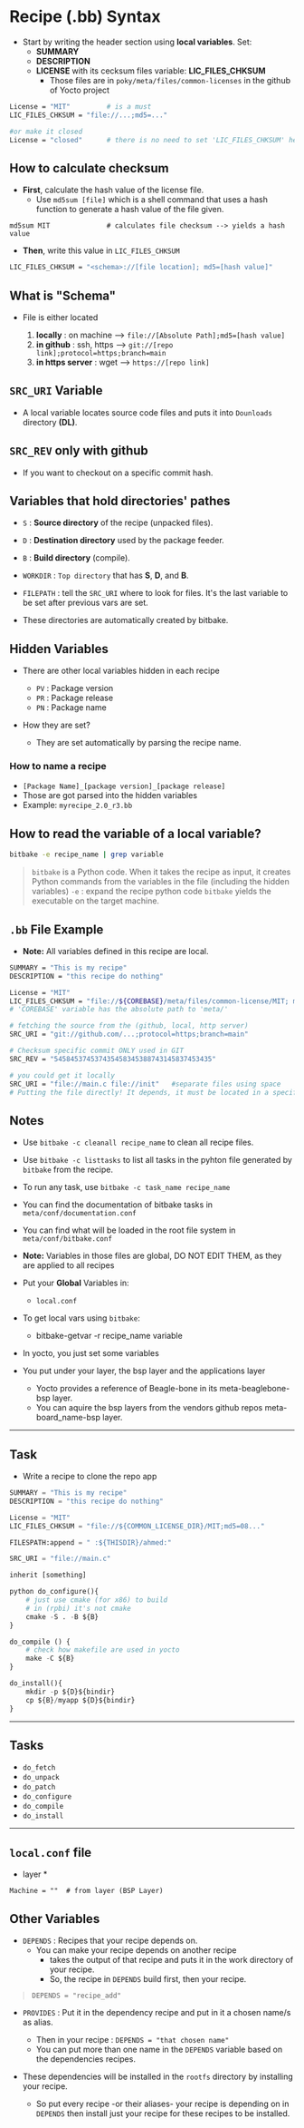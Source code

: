 # Recipe (.bb) Syntax

* Start by writing the header section using **local variables**. Set:
  * **SUMMARY**
  * **DESCRIPTION**
  * **LICENSE** with its cecksum files variable: **LIC_FILES_CHKSUM**
    * Those files are in `poky/meta/files/common-licenses` in the github of Yocto project

```sh
License = "MIT"         # is a must
LIC_FILES_CHKSUM = "file://...;md5=..."

#or make it closed
License = "closed"      # there is no need to set 'LIC_FILES_CHKSUM' here
```

## How to calculate checksum

* **First**, calculate the hash value of the license file.
  * Use `md5sum [file]` which is a shell command that uses a hash function to generate a hash value of the file given.

```shell
md5sum MIT              # calculates file checksum --> yields a hash value
```

* **Then**, write this value in `LIC_FILES_CHKSUM`

```sh
LIC_FILES_CHKSUM = "<schema>://[file location]; md5=[hash value]"
```

## What is "Schema"

* File is either located

  1. **locally** : on machine --> `file://[Absolute Path];md5=[hash value]`
  2. **in github** : ssh, https --> `git://[repo link];protocol=https;branch=main`
  3. **in https server**  : wget --> `https://[repo link]`

## `SRC_URI` Variable

* A local variable locates source code files and puts it into `Dounloads` directory **(DL)**.

## `SRC_REV` only with github

* If you want to checkout on a specific commit hash.

## Variables that hold directories' pathes

* `S` : **Source directory** of the recipe (unpacked files).
* `D` : **Destination directory** used by the package feeder.
* `B` : **Build directory** (compile).
* `WORKDIR` : `Top directory` that has **S**, **D**, and **B**.
* `FILEPATH` : tell the `SRC_URI` where to look for files. It's the last variable to be set after previous vars are set.

* These directories are automatically created by bitbake.

## Hidden Variables

* There are other local variables hidden in each recipe
  * `PV` : Package version
  * `PR` : Package release
  * `PN` : Package name

* How they are set?
  * They are set automatically by parsing the recipe name.

### How to name a recipe

* `[Package Name]_[package version]_[package release]`
* Those are got parsed into the hidden variables
* Example: `myrecipe_2.0_r3.bb`

## How to read the variable of a local variable?

```sh
bitbake -e recipe_name | grep variable
```

> `bitbake` is a Python code. When it takes the recipe as input, it creates Python commands from the variables in the file (including the hidden variables)
> `-e` : expand the recipe python code
> `bitbake` yields the executable on the target machine.

## `.bb` File Example

* **Note:** All variables defined in this recipe are local.

```sh
SUMMARY = "This is my recipe"
DESCRIPTION = "this recipe do nothing"

License = "MIT"
LIC_FILES_CHKSUM = "file://${COREBASE}/meta/files/common-license/MIT; md5=08..."
# 'COREBASE' variable has the absolute path to 'meta/'

# fetching the source from the (github, local, http server) 
SRC_URI = "git://github.com/...;protocol=https;branch=main"

# Checksum specific commit ONLY used in GIT
SRC_REV = "545845374537435458345388743145837453435"

# you could get it locally
SRC_URI = "file://main.c file://init"   #separate files using space
# Putting the file directly! It depends, it must be located in a specific place.
```

## Notes

* Use `bitbake -c cleanall recipe_name` to clean all recipe files.
* Use `bitbake -c listtasks` to list all tasks in the pyhton file generated by `bitbake` from the recipe.

* To run any task, use `bitbake -c task_name recipe_name`

* You can find the documentation of bitbake tasks in `meta/conf/documentation.conf`
* You can find what will be loaded in the root file system in `meta/conf/bitbake.conf`
* **Note:** Variables in those files are global, DO NOT EDIT THEM, as they are applied to all recipes
* Put your **Global** Variables in:
  * `local.conf`
* To get local vars using `bitbake`:
  * bitbake-getvar -r recipe_name variable
* In yocto, you just set some variables

* You put under your layer, the bsp layer and the applications layer
  * Yocto provides a reference of Beagle-bone in its meta-beaglebone-bsp layer.
  * You can aquire the bsp layers from the vendors github repos meta-board_name-bsp layer.

---

## Task

* Write a recipe to clone the repo app

```python
SUMMARY = "This is my recipe"
DESCRIPTION = "this recipe do nothing"

License = "MIT"
LIC_FILES_CHKSUM = "file://${COMMON_LICENSE_DIR}/MIT;md5=08..."

FILESPATH:append = " :${THISDIR}/ahmed:"

SRC_URI = "file://main.c"

inherit [something]

python do_configure(){
    # just use cmake (for x86) to build
    # in (rpbi) it's not cmake
    cmake -S . -B ${B}
}

do_compile () {
    # check how makefile are used in yocto
    make -C ${B}
}

do_install(){
    mkdir -p ${D}${bindir}
    cp ${B}/myapp ${D}${bindir}
}
```

---

## Tasks

* `do_fetch`
* `do_unpack`
* `do_patch`
* `do_configure`
* `do_compile`
* `do_install`

---

## `local.conf` file

* layer
  * 

```shell
Machine = ""  # from layer (BSP Layer)

```

## Other Variables

* `DEPENDS` : Recipes that your recipe depends on.
  * You can make your recipe depends on another recipe
    * takes the output of that recipe and puts it in the work directory of your recipe.
    * So, the recipe in `DEPENDS` build first, then your recipe.

>```shell
>DEPENDS = "recipe_add"
>```

* `PROVIDES` : Put it in the dependency recipe and put in it a chosen name/s as alias.
  * Then in your recipe : `DEPENDS = "that chosen name"`
  * You can put more than one name in the `DEPENDS` variable based on the dependencies recipes.

* These dependencies will be installed in the `rootfs` directory by installing your recipe.
  * So put every recipe -or their aliases- your recipe is depending on in `DEPENDS` then install just your recipe for these recipes to be installed.

